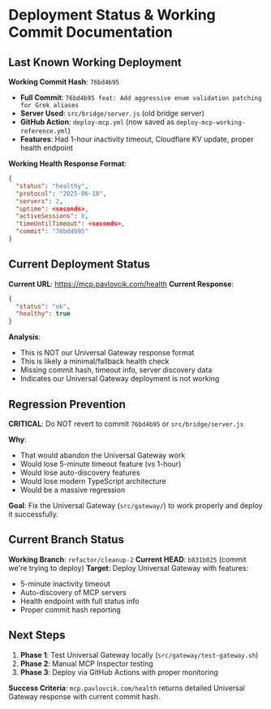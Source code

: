 # Deployment Status & Working Commit Documentation

## Last Known Working Deployment

**Working Commit Hash**: `76bd4b95`
- **Full Commit**: `76bd4b95 feat: Add aggressive enum validation patching for Grok aliases`
- **Server Used**: `src/bridge/server.js` (old bridge server)
- **GitHub Action**: `deploy-mcp.yml` (now saved as `deploy-mcp-working-reference.yml`)
- **Features**: Had 1-hour inactivity timeout, Cloudflare KV update, proper health endpoint

**Working Health Response Format**:
```json
{
  "status": "healthy",
  "protocol": "2025-06-18",
  "servers": 2,
  "uptime": <seconds>,
  "activeSessions": 0,
  "timeUntilTimeout": <seconds>,
  "commit": "76bd4b95"
}
```

## Current Deployment Status

**Current URL**: https://mcp.pavlovcik.com/health
**Current Response**: 
```json
{
  "status": "ok", 
  "healthy": true
}
```

**Analysis**: 
- This is NOT our Universal Gateway response format
- This is likely a minimal/fallback health check
- Missing commit hash, timeout info, server discovery data
- Indicates our Universal Gateway deployment is not working

## Regression Prevention

**CRITICAL**: Do NOT revert to commit `76bd4b95` or `src/bridge/server.js`

**Why**:
- That would abandon the Universal Gateway work
- Would lose 5-minute timeout feature (vs 1-hour)
- Would lose auto-discovery features  
- Would lose modern TypeScript architecture
- Would be a massive regression

**Goal**: Fix the Universal Gateway (`src/gateway/`) to work properly and deploy it successfully.

## Current Branch Status

**Working Branch**: `refactor/cleanup-2`
**Current HEAD**: `b831b025` (commit we're trying to deploy)
**Target**: Deploy Universal Gateway with features:
- 5-minute inactivity timeout
- Auto-discovery of MCP servers
- Health endpoint with full status info
- Proper commit hash reporting

## Next Steps

1. **Phase 1**: Test Universal Gateway locally (`src/gateway/test-gateway.sh`)
2. **Phase 2**: Manual MCP Inspector testing  
3. **Phase 3**: Deploy via GitHub Actions with proper monitoring

**Success Criteria**: `mcp.pavlovcik.com/health` returns detailed Universal Gateway response with current commit hash.